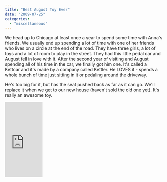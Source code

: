```yaml
---
title: "Best August Toy Ever"
date: "2009-07-25"
categories: 
  - "miscellaneous"
---
```


We head up to Chicago at least once a year to spend some time with Anna's friends. We usually end up spending a lot of time with one of her friends who lives on a circle at the end of the road. They have three girls, a lot of toys and a lot of room to play in the street. They had this little pedal car and August fell in love with it. After the second year of visiting and August spending all of his time in the car, we finally got him one. It's called a Kettcar and it's made by a company called Kettler. He LOVES it - spends a whole bunch of time just sitting in it or pedaling around the driveway.

He's too big for it, but has the seat pushed back as far as it can go. We'll replace it when we get to our new house (haven't sold the old one yet). It's really an awesome toy.

<iframe src="http://rcm.amazon.com/e/cm?lt1=_blank&amp;bc1=000000&amp;IS2=1&amp;bg1=FFFFFF&amp;fc1=000000&amp;lc1=0000FF&amp;t=mcnsof-20&amp;o=1&amp;p=8&amp;l=as1&amp;m=amazon&amp;f=ifr&amp;md=10FE9736YVPPT7A0FBG2&amp;asins=B000N2YL0A" style="width:120px;height:240px;" scrolling="no" marginwidth="0" marginheight="0" frameborder="0"></iframe>

